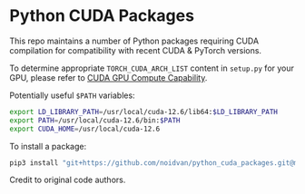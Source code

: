 # Python CUDA Packages

This repo maintains a number of Python packages requiring CUDA compilation for compatibility with recent CUDA & PyTorch versions.

To determine appropriate `TORCH_CUDA_ARCH_LIST` content in `setup.py` for your GPU, please refer to [CUDA GPU Compute Capability](https://developer.nvidia.com/cuda-gpus).

Potentially useful `$PATH` variables:
```bash
export LD_LIBRARY_PATH=/usr/local/cuda-12.6/lib64:$LD_LIBRARY_PATH
export PATH=/usr/local/cuda-12.6/bin:$PATH
export CUDA_HOME=/usr/local/cuda-12.6
```

To install a package:
```bash
pip3 install "git+https://github.com/noidvan/python_cuda_packages.git@master#egg=<package_name>&subdirectory=<folder_name>"
```

Credit to original code authors.